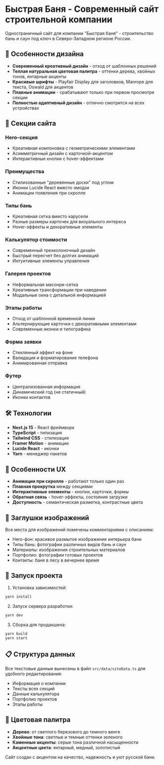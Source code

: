# Быстрая Баня - Современный сайт строительной компании

Одностраничный сайт для компании "Быстрая баня" - строительство бань и саун под ключ в Северо-Западном регионе России.

## 🌟 Особенности дизайна

- **Современный креативный дизайн** - отход от шаблонных решений
- **Теплая натуральная цветовая палитра** - оттенки дерева, хвойных тонов, янтарные акценты
- **Красивые шрифты** - Playfair Display для заголовков, Manrope для текста, Oswald для акцентов
- **Плавные анимации** - срабатывают только при первом просмотре секции
- **Полностью адаптивный дизайн** - отлично смотрится на всех устройствах

## 🎨 Секции сайта

### Hero-секция

- Креативная компоновка с геометрическими элементами
- Асимметричный дизайн с карточкой-акцентом
- Интерактивные кнопки с hover-эффектами

### Преимущества

- Стилизованные "деревянные доски" под углом
- Иконки Lucide React вместо эмодзи
- Анимации появления при скролле

### Типы бань

- Креативная сетка вместо карусели
- Разные размеры карточек для визуального интереса
- Hover-эффекты и декоративные элементы

### Калькулятор стоимости

- Современный трехколоночный дизайн
- Быстрый пересчет без долгих анимаций
- Интуитивные элементы управления

### Галерея проектов

- Неформальная масонри-сетка
- Креативные трансформации при наведении
- Модальные окна с детальной информацией

### Этапы работы

- Отход от шаблонной временной линии
- Альтернирующие карточки с декоративными элементами
- Современные иконки и типографика

### Форма заявки

- Стеклянный эффект на фоне
- Валидация и форматирование телефона
- Анимированная отправка

### Футер

- Централизованная информация
- Динамический год (не статичный)
- Иконки контактов

## 🛠 Технологии

- **Next.js 15** - React фреймворк
- **TypeScript** - типизация
- **Tailwind CSS** - стилизация
- **Framer Motion** - анимации
- **Lucide React** - иконки
- **Yarn** - менеджер пакетов

## 📱 Особенности UX

- **Анимации при скролле** - работают только один раз
- **Плавная прокрутка** между секциями
- **Интерактивные элементы** - кнопки, карточки, формы
- **Обратная связь** - hover-эффекты, состояния загрузки
- **Доступность** - семантическая разметка, контрастные цвета

## 🎯 Заглушки изображений

Все места для изображений помечены комментариями с описанием:

- Hero-фон: красивое размытое изображение интерьера бани
- Типы бань: фотографии различных видов бань и саун
- Материалы: изображения строительных материалов
- Портфолио: фотографии готовых проектов
- Контакты: баня в лесу в вечернее время

## 🚀 Запуск проекта

1. Установка зависимостей:

```bash
yarn install
```

2. Запуск сервера разработки:

```bash
yarn dev
```

3. Сборка для продакшена:

```bash
yarn build
yarn start
```

## 📋 Структура данных

Все текстовые данные вынесены в файл `src/data/siteData.ts` для удобного редактирования:

- Информация о компании
- Тексты всех секций
- Данные калькулятора
- Портфолио проектов
- Этапы работы

## 🎨 Цветовая палитра

- **Дерево**: от светлого березового до темного венге
- **Хвойные тона**: светлые и темные оттенки зеленого
- **Каменные акценты**: серые тона различной насыщенности
- **Акцентные цвета**: янтарный, медный, золотистый

Сайт создан с акцентом на качество, надежность и уют русской бани.

